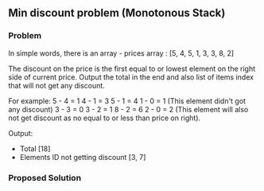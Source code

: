 ## Min discount problem (Monotonous Stack)

### Problem
In simple words, there is an array - prices array : 
[5, 4, 5, 1, 3, 3, 8, 2]

The discount on the price is the first equal to or lowest element on the right side of current price. Output the total in the end and also list of items index that will not get any discount.

For example:
5 - 4 = 1
4 - 1 = 3
5 - 1 = 4
1 - 0 = 1 (This element didn't got any discount)
3 - 3 = 0
3 - 2 = 1
8 - 2 = 6
2 - 0 = 2 (This element will also not get discount as no equal to or less than price on right).

Output:
- Total [18]
- Elements ID not getting discount  [3, 7]

### Proposed Solution

